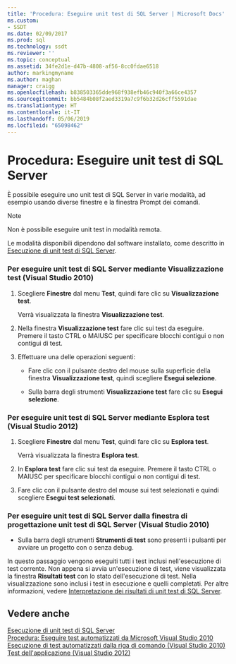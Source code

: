 ```yaml
---
title: 'Procedura: Eseguire unit test di SQL Server | Microsoft Docs'
ms.custom:
- SSDT
ms.date: 02/09/2017
ms.prod: sql
ms.technology: ssdt
ms.reviewer: ''
ms.topic: conceptual
ms.assetid: 34fe2d1e-d47b-4808-af56-8cc0fdae6518
author: markingmyname
ms.author: maghan
manager: craigg
ms.openlocfilehash: b838503365dde968f938efb46c940f3a66ce4357
ms.sourcegitcommit: bb5484b08f2aed3319a7c9f6b32d26cff5591dae
ms.translationtype: HT
ms.contentlocale: it-IT
ms.lasthandoff: 05/06/2019
ms.locfileid: "65098462"
---
```

# <a name="how-to-run-sql-server-unit-tests"></a>Procedura: Eseguire unit test di SQL Server
È possibile eseguire uno unit test di SQL Server in varie modalità, ad esempio usando diverse finestre e la finestra Prompt dei comandi.  
  
> [!NOTE]  
> Non è possibile eseguire unit test in modalità remota.  
  
Le modalità disponibili dipendono dal software installato, come descritto in [Esecuzione di unit test di SQL Server](../ssdt/running-sql-server-unit-tests.md).  
  
### <a name="to-run-sql-server-unit-tests-using-test-view-visual-studio-2010"></a>Per eseguire unit test di SQL Server mediante Visualizzazione test (Visual Studio 2010)  
  
1.  Scegliere **Finestre** dal menu **Test**, quindi fare clic su **Visualizzazione test**.  
  
    Verrà visualizzata la finestra **Visualizzazione test**.  
  
2.  Nella finestra **Visualizzazione test** fare clic sui test da eseguire. Premere il tasto CTRL o MAIUSC per specificare blocchi contigui o non contigui di test.  
  
3.  Effettuare una delle operazioni seguenti:  
  
    -   Fare clic con il pulsante destro del mouse sulla superficie della finestra **Visualizzazione test**, quindi scegliere **Esegui selezione**.  
  
    -   Sulla barra degli strumenti **Visualizzazione test** fare clic su **Esegui selezione**.  
  
### <a name="to-run-sql-server-unit-tests-using-test-explorer-visual-studio-2012"></a>Per eseguire unit test di SQL Server mediante Esplora test (Visual Studio 2012)  
  
1.  Scegliere **Finestre** dal menu **Test**, quindi fare clic su **Esplora test**.  
  
    Verrà visualizzata la finestra **Esplora test**.  
  
2.  In **Esplora test** fare clic sui test da eseguire. Premere il tasto CTRL o MAIUSC per specificare blocchi contigui o non contigui di test.  
  
3.  Fare clic con il pulsante destro del mouse sui test selezionati e quindi scegliere **Esegui test selezionati**.  
  
### <a name="to-run-sql-server-unit-tests-from-the-sql-server-unit-test-designer-visual-studio-2010"></a>Per eseguire unit test di SQL Server dalla finestra di progettazione unit test di SQL Server (Visual Studio 2010)  
  
-   Sulla barra degli strumenti **Strumenti di test** sono presenti i pulsanti per avviare un progetto con o senza debug.  
  
In questo passaggio vengono eseguiti tutti i test inclusi nell'esecuzione di test corrente. Non appena si avvia un'esecuzione di test, viene visualizzata la finestra **Risultati test** con lo stato dell'esecuzione di test. Nella visualizzazione sono inclusi i test in esecuzione e quelli completati. Per altre informazioni, vedere [Interpretazione dei risultati di unit test di SQL Server](../ssdt/interpreting-sql-server-unit-test-results.md).  
  
## <a name="see-also"></a>Vedere anche  
[Esecuzione di unit test di SQL Server](../ssdt/running-sql-server-unit-tests.md)  
[Procedura: Eseguire test automatizzati da Microsoft Visual Studio 2010](https://msdn.microsoft.com/library/ms182470(VS.100).aspx)  
[Esecuzione di test automatizzati dalla riga di comando (Visual Studio 2010)](https://msdn.microsoft.com/library/ms182486(VS.100).aspx)  
[Test dell'applicazione (Visual Studio 2012)](https://msdn.microsoft.com/library/ms182409.aspx)  
  
